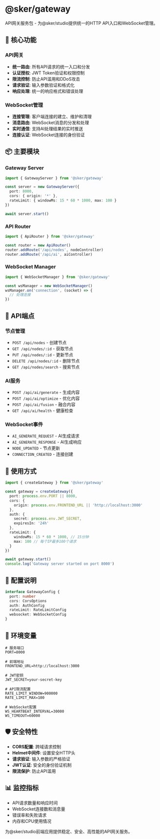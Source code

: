 # @sker/gateway

API网关服务包 - 为@sker/studio提供统一的HTTP API入口和WebSocket管理。

## 🎯 核心功能

### API网关
- **统一路由**: 所有API请求的统一入口和分发
- **认证授权**: JWT Token验证和权限控制
- **限流控制**: 防止API滥用和DDoS攻击
- **请求验证**: 输入参数验证和格式化
- **响应处理**: 统一的响应格式和错误处理

### WebSocket管理
- **连接管理**: 客户端连接的建立、维护和清理
- **消息路由**: WebSocket消息的分发和处理
- **实时通信**: 支持AI处理结果的实时推送
- **连接认证**: WebSocket连接的身份验证

## 📦 主要模块

### Gateway Server
```typescript
import { GatewayServer } from '@sker/gateway'

const server = new GatewayServer({
  port: 8000,
  cors: { origin: '*' },
  rateLimit: { windowMs: 15 * 60 * 1000, max: 100 }
})

await server.start()
```

### API Router
```typescript
import { ApiRouter } from '@sker/gateway'

const router = new ApiRouter()
router.addRoute('/api/nodes', nodeController)
router.addRoute('/api/ai', aiController)
```

### WebSocket Manager
```typescript
import { WebSocketManager } from '@sker/gateway'

const wsManager = new WebSocketManager()
wsManager.on('connection', (socket) => {
  // 处理连接
})
```

## 🔌 API端点

### 节点管理
- `POST /api/nodes` - 创建节点
- `GET /api/nodes/:id` - 获取节点
- `PUT /api/nodes/:id` - 更新节点
- `DELETE /api/nodes/:id` - 删除节点
- `GET /api/nodes/search` - 搜索节点

### AI服务
- `POST /api/ai/generate` - 生成内容
- `POST /api/ai/optimize` - 优化内容
- `POST /api/ai/fusion` - 融合内容
- `GET /api/ai/health` - 健康检查

### WebSocket事件
- `AI_GENERATE_REQUEST` - AI生成请求
- `AI_GENERATE_RESPONSE` - AI生成响应
- `NODE_UPDATED` - 节点更新
- `CONNECTION_CREATED` - 连接创建

## 🚀 使用方式

```typescript
import { createGateway } from '@sker/gateway'

const gateway = createGateway({
  port: process.env.PORT || 8000,
  cors: {
    origin: process.env.FRONTEND_URL || 'http://localhost:3000'
  },
  auth: {
    secret: process.env.JWT_SECRET,
    expiresIn: '24h'
  },
  rateLimit: {
    windowMs: 15 * 60 * 1000, // 15分钟
    max: 100 // 每个IP最多100个请求
  }
})

await gateway.start()
console.log('Gateway server started on port 8000')
```

## 🔧 配置说明

```typescript
interface GatewayConfig {
  port: number
  cors: CorsOptions
  auth: AuthConfig
  rateLimit: RateLimitConfig
  websocket: WebSocketConfig
}
```

## 📝 环境变量

```env
# 服务端口
PORT=8000

# 前端地址
FRONTEND_URL=http://localhost:3000

# JWT密钥
JWT_SECRET=your-secret-key

# API限流配置
RATE_LIMIT_WINDOW=900000
RATE_LIMIT_MAX=100

# WebSocket配置
WS_HEARTBEAT_INTERVAL=30000
WS_TIMEOUT=60000
```

## 🛡️ 安全特性

- **CORS配置**: 跨域请求控制
- **Helmet中间件**: 设置安全HTTP头
- **请求验证**: 输入参数的严格验证
- **JWT认证**: 安全的身份验证机制
- **限流保护**: 防止API滥用

## 📊 监控指标

- API请求数量和响应时间
- WebSocket连接数和消息量
- 错误率和失败请求
- 内存和CPU使用情况

为@sker/studio前端应用提供稳定、安全、高性能的API网关服务。